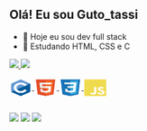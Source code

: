 ## Olá! Eu sou Guto_tassi

- 🔭 Hoje eu sou dev full stack
- 🌱 Estudando HTML, CSS e C

<div>
  <a href="https://github.com/Gutotassi">
  <img width ="39%" src="https://github-readme-stats.vercel.app/api?username=Gutotassi&show_icons=true&theme=shadow_green&include_all_commits=true&count_private=true"/>
  <img width ="54%" src="https://github-readme-stats.vercel.app/api/top-langs/?username=Gutotassi&theme=shadow_green&langs_count=16&layout=compact"/>
</div>
    
<div style="display: inline_block"><br>
  <img align="center" alt="Tassi-C" height="30" width="40" src="https://raw.githubusercontent.com/devicons/devicon/master/icons/c/c-original.svg">
  <img align="center" alt="Tassi-HTML" height="30" width="40" src="https://raw.githubusercontent.com/devicons/devicon/master/icons/html5/html5-original.svg">
  <img align="center" alt="Tassi-CSS" height="30" width="40" src="https://raw.githubusercontent.com/devicons/devicon/master/icons/css3/css3-original.svg">
  <img align="center" alt="Tassi-Js" height="30" width="40" src="https://raw.githubusercontent.com/devicons/devicon/master/icons/javascript/javascript-plain.svg">
</div>

##

<div>
  <a href="https://instagram.com/Guto_tassi" target="_blank"><img src="https://img.shields.io/badge/-Instagram-%23E4405F?style=for-the-badge&logo=instagram&logoColor=white" target="_blank"></a>
  <a href = "mailto:augustotassibmoreira@gmail.com"><img src="https://img.shields.io/badge/-Gmail-%23333?style=for-the-badge&logo=gmail&logoColor=white" target="_blank"></a>
  <a href="https://www.linkedin.com/in/augusto-tassi-454a91312" target="_blank"><img src="https://img.shields.io/badge/-LinkedIn-%230077B5?style=for-the-badge&logo=linkedin&logoColor=white" target="_blank"></a> 
</div>
